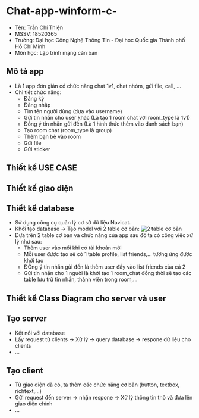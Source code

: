 # Chat-app-winform-c-
- Tên: Trần Chí Thiện
- MSSV: 18520365
- Trường: Đại học Công Nghệ Thông Tin - Đại học Quốc gia Thành phố Hồ Chí Minh
- Môn học: Lập trình mạng căn bản

## Mô tả app
- Là 1 app đơn giản có chức năng chat 1v1, chat nhóm, gửi file, call, ...
- Chi tiết chức năng:
  + Đăng ký
  + Đăng nhập
  + Tìm tên người dùng (dựa vào username)
  + Gửi tin nhắn cho user khác (Là tạo 1 room chat với room_type là 1v1)
  + Đồng ý tin nhắn gửi đến (Là 1 hình thức thêm vào danh sách bạn)
  + Tạo room chat (room_type là group)
  + Thêm bạn bè vào room
  + Gửi file
  + Gửi sticker
  
## Thiết kế USE CASE

## Thiết kế giao diện

## Thiết kế database
- Sử dụng công cụ quản lý cơ sở dữ liệu Navicat.
- Khởi tạo database -> Tạo model với 2 table cơ bản:
![2 table cơ bản](https://i.imgur.com/MaU7j4L.png)
- Dựa trên 2 table cơ bản và chức năng của app sau đó ta có công việc xử lý như sau:
  + Thêm user vào mổi khi có tài khoản mới
  + Mỗi user được tạo sẽ có 1 table profile, list friends,... tương ứng được khởi tạo
  + ĐỒng ý tin nhắn gửi đến là thêm user đấy vào list friends của cả 2
  + Gửi tin nhắn cho 1 người là khởi tạo 1 room_chat đồng thời sẽ tạo các table lưu trữ tin nhắn, thành viên trong room,...
  
## Thiết kế Class Diagram cho server và user

## Tạo server
- Kết nối với database
- Lấy request từ clients -> Xử lý -> query database -> respone dữ liệu cho clients
- ...

## Tạo client
- Từ giao diện đã có, ta thêm các chức năng cơ bản (button, textbox, richtext,...)
- Gửi request đến server -> nhận respone -> Xử lý thông tin thô và đưa lên giao diện chính
- ...
